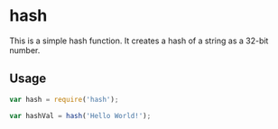 # hash
This is a simple hash function. It creates a hash of a string as a 32-bit number.

## Usage
```javascript
var hash = require('hash');

var hashVal = hash('Hello World!');
```
